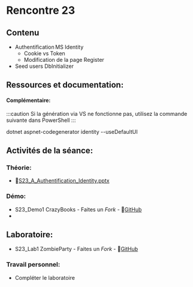 # Rencontre 23

## Contenu
- Authentification MS Identity  
    - Cookie vs Token  
    - Modification de la page Register  
- Seed users DbInitializer 

## Ressources et documentation: 


#### Complémentaire: 

:::caution
Si la génération via VS ne fonctionne pas, utilisez la commande suivante dans PowerShell
:::

<CodeBlock>dotnet aspnet-codegenerator identity --useDefaultUI</CodeBlock>

## Activités de la séance: 
### Théorie: 
- 🔗[S23_A_Authentification_Identity.pptx](BRISE) 

### Démo:
- S23_Demo1 CrazyBooks - Faites un *Fork* - 🔗[GitHub](BRISE)
- 
## Laboratoire: 
- S23_Lab1 ZombieParty - Faites un *Fork* - 🔗[GitHub](BRISE)

### Travail personnel: 
- Compléter le laboratoire